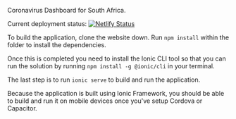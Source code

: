 Coronavirus Dashboard for South Africa.

Current deployment status: 
[![Netlify Status](https://api.netlify.com/api/v1/badges/db09492d-90ab-4bec-ba24-d38cba8a6135/deploy-status)](https://app.netlify.com/sites/youthful-wiles-063bdb/deploys)

To build the application, clone the website down. Run `npm install` within the folder to install the dependencies.

Once this is completed you need to install the Ionic CLI tool so that you can run the solution by running `npm install -g @ionic/cli` in your terminal.

The last step is to run `ionic serve` to build and run the application.

Because the application is built using Ionic Framework, you should be able to build and run it on mobile devices once you've setup Cordova or Capacitor.